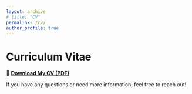 ```yaml
---
layout: archive
# title: "CV"
permalink: /cv/
author_profile: true
---
```


# Curriculum Vitae  

📄 **[Download My CV (PDF)](/cv.pdf)**  

If you have any questions or need more information, feel free to reach out!

